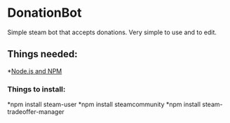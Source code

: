 # DonationBot
Simple steam bot that accepts donations. Very simple to use and to edit. 

## Things needed:
*[Node.js and NPM](https://nodejs.org/en/)

### Things to install: 
*npm install steam-user
*npm install steamcommunity
*npm install steam-tradeoffer-manager

